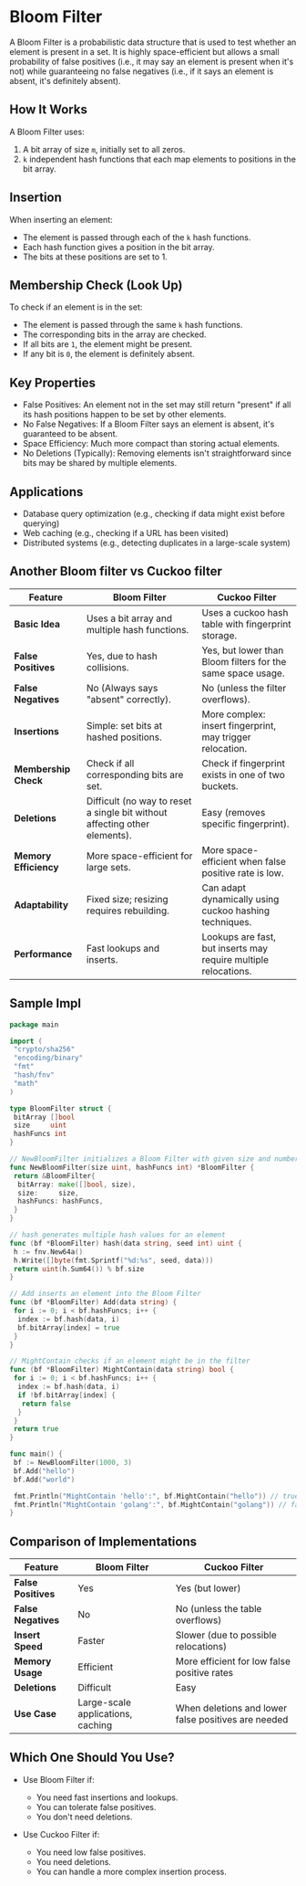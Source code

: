 # Bloom Filter  

A Bloom Filter is a probabilistic data structure that is used to test whether an element is present in a set. It is highly space-efficient but allows a small probability of false positives (i.e., it may say an element is present when it's not) while guaranteeing no false negatives (i.e., if it says an element is absent, it's definitely absent).

## How It Works

A Bloom Filter uses:

1. A bit array of size `m`, initially set to all zeros.  
1. `k` independent hash functions that each map elements to positions in the bit array.  

## Insertion

When inserting an element:

- The element is passed through each of the `k` hash functions.
- Each hash function gives a position in the bit array.
- The bits at these positions are set to 1.  

## Membership Check (Look Up)

To check if an element is in the set:

- The element is passed through the same `k` hash functions.  
- The corresponding bits in the array are checked.  
- If all bits are `1`, the element might be present.  
- If any bit is `0`, the element is definitely absent.  

## Key Properties  

- False Positives: An element not in the set may still return "present" if all its hash positions happen to be set by other elements.  
- No False Negatives: If a Bloom Filter says an element is absent, it's guaranteed to be absent.
- Space Efficiency: Much more compact than storing actual elements.  
- No Deletions (Typically): Removing elements isn't straightforward since bits may be shared by multiple elements.  

## Applications  

- Database query optimization (e.g., checking if data might exist before querying)  
- Web caching (e.g., checking if a URL has been visited)  
- Distributed systems (e.g., detecting duplicates in a large-scale system)  

## Another Bloom filter vs Cuckoo filter  

| Feature           | **Bloom Filter** | **Cuckoo Filter** |
|------------------|----------------|----------------|
| **Basic Idea**  | Uses a bit array and multiple hash functions. | Uses a cuckoo hash table with fingerprint storage. |
| **False Positives** | Yes, due to hash collisions. | Yes, but lower than Bloom filters for the same space usage. |
| **False Negatives** | No (Always says "absent" correctly). | No (unless the filter overflows). |
| **Insertions** | Simple: set bits at hashed positions. | More complex: insert fingerprint, may trigger relocation. |
| **Membership Check** | Check if all corresponding bits are set. | Check if fingerprint exists in one of two buckets. |
| **Deletions** | Difficult (no way to reset a single bit without affecting other elements). | Easy (removes specific fingerprint). |
| **Memory Efficiency** | More space-efficient for large sets. | More space-efficient when false positive rate is low. |
| **Adaptability** | Fixed size; resizing requires rebuilding. | Can adapt dynamically using cuckoo hashing techniques. |
| **Performance** | Fast lookups and inserts. | Lookups are fast, but inserts may require multiple relocations. |

## Sample Impl  

```go
package main

import (
 "crypto/sha256"
 "encoding/binary"
 "fmt"
 "hash/fnv"
 "math"
)

type BloomFilter struct {
 bitArray []bool
 size     uint
 hashFuncs int
}

// NewBloomFilter initializes a Bloom Filter with given size and number of hash functions
func NewBloomFilter(size uint, hashFuncs int) *BloomFilter {
 return &BloomFilter{
  bitArray: make([]bool, size),
  size:     size,
  hashFuncs: hashFuncs,
 }
}

// hash generates multiple hash values for an element
func (bf *BloomFilter) hash(data string, seed int) uint {
 h := fnv.New64a()
 h.Write([]byte(fmt.Sprintf("%d:%s", seed, data)))
 return uint(h.Sum64()) % bf.size
}

// Add inserts an element into the Bloom Filter
func (bf *BloomFilter) Add(data string) {
 for i := 0; i < bf.hashFuncs; i++ {
  index := bf.hash(data, i)
  bf.bitArray[index] = true
 }
}

// MightContain checks if an element might be in the filter
func (bf *BloomFilter) MightContain(data string) bool {
 for i := 0; i < bf.hashFuncs; i++ {
  index := bf.hash(data, i)
  if !bf.bitArray[index] {
   return false
  }
 }
 return true
}

func main() {
 bf := NewBloomFilter(1000, 3)
 bf.Add("hello")
 bf.Add("world")

 fmt.Println("MightContain 'hello':", bf.MightContain("hello")) // true
 fmt.Println("MightContain 'golang':", bf.MightContain("golang")) // false (most likely)
}
```

## Comparison of Implementations

| Feature         | **Bloom Filter** | **Cuckoo Filter** |
|----------------|----------------|----------------|
| **False Positives** | Yes | Yes (but lower) |
| **False Negatives** | No | No (unless the table overflows) |
| **Insert Speed** | Faster | Slower (due to possible relocations) |
| **Memory Usage** | Efficient | More efficient for low false positive rates |
| **Deletions** | Difficult | Easy |
| **Use Case** | Large-scale applications, caching | When deletions and lower false positives are needed |

## Which One Should You Use?

- Use Bloom Filter if:

  - You need fast insertions and lookups.  
  - You can tolerate false positives.  
  - You don't need deletions.  

- Use Cuckoo Filter if:

  - You need low false positives.  
  - You need deletions.  
  - You can handle a more complex insertion process.  
